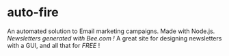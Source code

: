 # auto-fire

An automated solution to Email marketing campaigns. Made with Node.js.
*Newsletters generated with Bee.com !* A great site for designing newsletters with a GUI, and all that for *FREE* !
